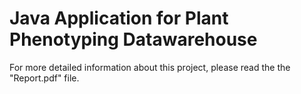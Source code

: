# Java Application for Plant Phenotyping Datawarehouse

For more detailed information about this project, please read the the "Report.pdf" file.
